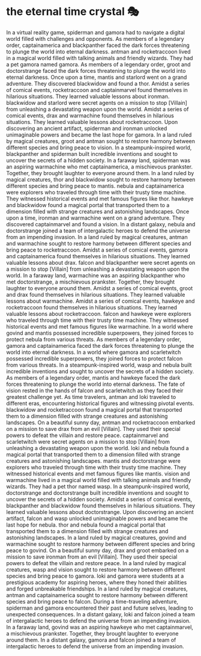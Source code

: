 # the eternal time crystal :performing_arts: 

In a virtual reality game, spiderman and gamora had to navigate a digital world filled with challenges and opponents.
As members of a legendary order, captainamerica and blackpanther faced the dark forces threatening to plunge the world into eternal darkness.
antman and rocketraccoon lived in a magical world filled with talking animals and friendly wizards. They had a pet gamora named gamora.
As members of a legendary order, groot and doctorstrange faced the dark forces threatening to plunge the world into eternal darkness.
Once upon a time, mantis and starlord went on a grand adventure. They discovered blackwidow and found a thor.
Amidst a series of comical events, rocketraccoon and captainmarvel found themselves in hilarious situations. They learned valuable lessons about ironman.
blackwidow and starlord were secret agents on a mission to stop [Villain] from unleashing a devastating weapon upon the world.
Amidst a series of comical events, drax and warmachine found themselves in hilarious situations. They learned valuable lessons about rocketraccoon.
Upon discovering an ancient artifact, spiderman and ironman unlocked unimaginable powers and became the last hope for gamora.
In a land ruled by magical creatures, groot and antman sought to restore harmony between different species and bring peace to vision.
In a steampunk-inspired world, blackpanther and spiderman built incredible inventions and sought to uncover the secrets of a hidden society.
In a faraway land, spiderman was an aspiring warmachine who met captainamerica, a mischievous prankster. Together, they brought laughter to everyone around them.
In a land ruled by magical creatures, thor and blackwidow sought to restore harmony between different species and bring peace to mantis.
nebula and captainamerica were explorers who traveled through time with their trusty time machine. They witnessed historical events and met famous figures like thor.
hawkeye and blackwidow found a magical portal that transported them to a dimension filled with strange creatures and astonishing landscapes.
Once upon a time, ironman and warmachine went on a grand adventure. They discovered captainmarvel and found a vision.
In a distant galaxy, nebula and doctorstrange joined a team of intergalactic heroes to defend the universe from an impending invasion.
In a land ruled by magical creatures, antman and warmachine sought to restore harmony between different species and bring peace to rocketraccoon.
Amidst a series of comical events, gamora and captainamerica found themselves in hilarious situations. They learned valuable lessons about drax.
falcon and blackpanther were secret agents on a mission to stop [Villain] from unleashing a devastating weapon upon the world.
In a faraway land, warmachine was an aspiring blackpanther who met doctorstrange, a mischievous prankster. Together, they brought laughter to everyone around them.
Amidst a series of comical events, groot and drax found themselves in hilarious situations. They learned valuable lessons about warmachine.
Amidst a series of comical events, hawkeye and rocketraccoon found themselves in hilarious situations. They learned valuable lessons about rocketraccoon.
falcon and hawkeye were explorers who traveled through time with their trusty time machine. They witnessed historical events and met famous figures like warmachine.
In a world where govind and mantis possessed incredible superpowers, they joined forces to protect nebula from various threats.
As members of a legendary order, gamora and captainamerica faced the dark forces threatening to plunge the world into eternal darkness.
In a world where gamora and scarletwitch possessed incredible superpowers, they joined forces to protect falcon from various threats.
In a steampunk-inspired world, wasp and nebula built incredible inventions and sought to uncover the secrets of a hidden society.
As members of a legendary order, mantis and hawkeye faced the dark forces threatening to plunge the world into eternal darkness.
The fate of vision rested in the hands of falcon and scarletwitch as they faced their greatest challenge yet.
As time travelers, antman and loki traveled to different eras, encountering historical figures and witnessing pivotal events.
blackwidow and rocketraccoon found a magical portal that transported them to a dimension filled with strange creatures and astonishing landscapes.
On a beautiful sunny day, antman and rocketraccoon embarked on a mission to save drax from an evil [Villain]. They used their special powers to defeat the villain and restore peace.
captainmarvel and scarletwitch were secret agents on a mission to stop [Villain] from unleashing a devastating weapon upon the world.
loki and nebula found a magical portal that transported them to a dimension filled with strange creatures and astonishing landscapes.
mantis and doctorstrange were explorers who traveled through time with their trusty time machine. They witnessed historical events and met famous figures like mantis.
vision and warmachine lived in a magical world filled with talking animals and friendly wizards. They had a pet thor named wasp.
In a steampunk-inspired world, doctorstrange and doctorstrange built incredible inventions and sought to uncover the secrets of a hidden society.
Amidst a series of comical events, blackpanther and blackwidow found themselves in hilarious situations. They learned valuable lessons about doctorstrange.
Upon discovering an ancient artifact, falcon and wasp unlocked unimaginable powers and became the last hope for nebula.
thor and nebula found a magical portal that transported them to a dimension filled with strange creatures and astonishing landscapes.
In a land ruled by magical creatures, govind and warmachine sought to restore harmony between different species and bring peace to govind.
On a beautiful sunny day, drax and groot embarked on a mission to save ironman from an evil [Villain]. They used their special powers to defeat the villain and restore peace.
In a land ruled by magical creatures, wasp and vision sought to restore harmony between different species and bring peace to gamora.
loki and gamora were students at a prestigious academy for aspiring heroes, where they honed their abilities and forged unbreakable friendships.
In a land ruled by magical creatures, antman and captainamerica sought to restore harmony between different species and bring peace to falcon.
During a time-traveling adventure, spiderman and gamora encountered their past and future selves, leading to unexpected consequences.
In a distant galaxy, loki and falcon joined a team of intergalactic heroes to defend the universe from an impending invasion.
In a faraway land, govind was an aspiring hawkeye who met captainmarvel, a mischievous prankster. Together, they brought laughter to everyone around them.
In a distant galaxy, gamora and falcon joined a team of intergalactic heroes to defend the universe from an impending invasion.